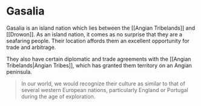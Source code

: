 # Gasalia

Gasalia is an island nation which lies between the [[Angian Tribelands]] and [[Drowon]]. As an island nation, it comes as no surprise that they are a seafaring people. Their location affords them an excellent opportunity for trade and arbitrage.

They also have certain diplomatic and trade agreements with the [[Angian Tribelands|Angian Tribes]], which has granted them territory on an Angian peninsula.

> In our world, we would recognize their culture as similar to that of several western European nations, particularly England or Portugal during the age of exploration.